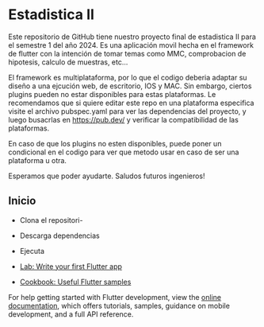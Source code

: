 # Estadistica II

Este repositorio de GitHub tiene nuestro proyecto final de estadistica II para el semestre 1 del año 2024. Es una aplicación movil hecha en el framework de flutter con la intención de tomar temas como MMC, comprobacion de hipotesis, calculo de muestras, etc...

El framework es multiplataforma, por lo que el codigo deberia adaptar su diseño a una ejcución web, de escritorio, IOS y MAC. Sin embargo, ciertos plugins pueden no estar disponibles para estas plataformas. Le recomendamos que si quiere editar este repo en una plataforma especifica visite el archivo pubspec.yaml para ver las dependencias del proyecto, y luego busacrlas en https://pub.dev/  y verificar la compatibilidad de las plataformas.

En caso de que los plugins no esten disponibles, puede poner un condicional en el codigo para ver que metodo usar en caso de ser una plataforma u otra. 

Esperamos que poder ayudarte. Saludos futuros ingenieros!

## Inicio

- Clona el repositori-
- Descarga dependencias
- Ejecuta

- [Lab: Write your first Flutter app](https://docs.flutter.dev/get-started/codelab)
- [Cookbook: Useful Flutter samples](https://docs.flutter.dev/cookbook)

For help getting started with Flutter development, view the
[online documentation](https://docs.flutter.dev/), which offers tutorials,
samples, guidance on mobile development, and a full API reference.
